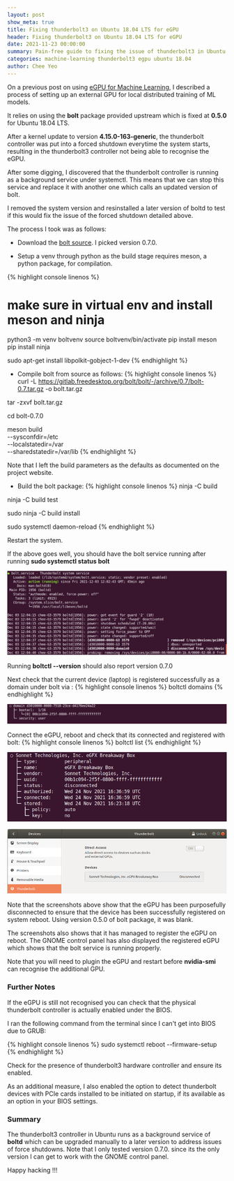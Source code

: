 ```yaml
---
layout: post
show_meta: true
title: Fixing thunderbolt3 on Ubuntu 18.04 LTS for eGPU
header: Fixing thunderbolt3 on Ubuntu 18.04 LTS for eGPU
date: 2021-11-23 00:00:00
summary: Pain-free guide to fixing the issue of thunderbolt3 in Ubuntu 18.04
categories: machine-learning thunderbolt3 egpu ubuntu 18.04
author: Chee Yeo
---
```


[eGPU for Machine Learning]: https://www.cheeyeo.xyz/egpu/ubuntu/18.04/machine-learning/2020/03/13/multi-egpu-ubuntu/

[bolt source]: https://gitlab.freedesktop.org/bolt/bolt/-/releases

On a previous post on using [eGPU for Machine Learning], I described a process of setting up an external GPU for local distributed training of ML models.

It relies on using the **bolt** package provided upstream which is fixed at **0.5.0** for Ubuntu 18.04 LTS. 

After a kernel update to version **4.15.0-163-generic**, the thunderbolt controller was put into a forced shutdown everytime the system starts, resulting in the thunderbolt3 controller not being able to recognise the eGPU.

After some digging, I discovered that the thunderbolt controller is running as a background service under systemctl. This means that we can stop this service and replace it with another one which calls an updated version of bolt.

I removed the system version and resinstalled a later version of boltd to test if this would fix the issue of the forced shutdown detailed above.

The process I took was as follows:

* Download the [bolt source]. I picked version 0.7.0.

* Setup a venv through python as the build stage requires meson, a python package, for compilation.

{% highlight console linenos %}
# make sure in virtual env and install meson and ninja 
python3 -m venv boltvenv
source boltvenv/bin/activate
pip install meson
pip install ninja

sudo apt-get install libpolkit-gobject-1-dev
{% endhighlight %}

* Compile bolt from source as follows:
{% highlight console linenos %}
curl -L https://gitlab.freedesktop.org/bolt/bolt/-/archive/0.7/bolt-0.7.tar.gz -o bolt.tar.gz

tar -zxvf bolt.tar.gz

cd bolt-0.7.0

meson build \
      --sysconfdir=/etc \
      --localstatedir=/var \
      --sharedstatedir=/var/lib
{% endhighlight %}

Note that I left the build parameters as the defaults as documented on the project website.

* Build the bolt package:
{% highlight console linenos %}
ninja -C build

ninja -C build test

sudo ninja -C build install

sudo systemctl daemon-reload
{% endhighlight %}

Restart the system.

If the above goes well, you should have the bolt service running after running **sudo systemctl status bolt**

![Output of systemctl status for bolt](/assets/img/egpu/bolt_systemctl.png)

Running **boltctl --version** should also report version 0.7.0

Next check that the current device (laptop) is registered successfully as a domain under bolt via :
{% highlight console linenos %}
boltctl domains
{% endhighlight %}

![Output of boltctl domains](/assets/img/egpu/bolt_domains.png)


Connect the eGPU, reboot and check that its connected and registered with bolt:
{% highlight console linenos %}
boltctl list
{% endhighlight %}

![Output of boltctl list](/assets/img/egpu/bolt_list.png)

![GNOME Panel view of thunderbolt](/assets/img/egpu/gnome_panel.png)


Note that the screenshots above show that the eGPU has been purposefully disconnected to ensure that the device has been successfully registered on system reboot. Using version 0.5.0 of bolt package, it was blank.

The screenshots also shows that it has managed to register the eGPU on reboot. The GNOME control panel has also displayed the registered eGPU which shows that the bolt service is running properly.

Note that you will need to plugin the eGPU and restart before **nvidia-smi** can recognise the additional GPU.


### Further Notes

If the eGPU is still not recognised you can check that the physical thunderbolt controller is actually enabled under the BIOS.

I ran the following command from the terminal since I can't get into BIOS due to GRUB:

{% highlight console linenos %}
sudo systemctl reboot --firmware-setup
{% endhighlight %}

Check for the presence of thunderbolt3 hardware controller and ensure its enabled.

As an additional measure, I also enabled the option to detect thunderbolt devices with PCIe cards installed to be initiated on startup, if its available as an option in your BIOS settings.


### Summary

The thunderbolt3 controller in Ubuntu runs as a background service of **boltd** which can be upgraded manually to a later version to address issues of force shutdowns. Note that I only tested version 0.7.0. since its the only version I can get to work with the GNOME control panel.


Happy hacking !!!